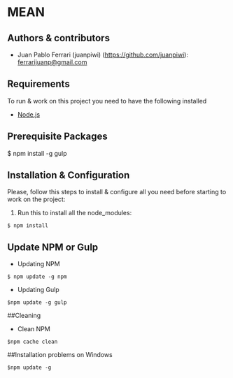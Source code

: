 # MEAN

## Authors & contributors
- Juan Pablo Ferrari (juanpiwi) (https://github.com/juanpiwi): <ferrarijuanp@gmail.com>

## Requirements
To run & work on this project you need to have the following installed
- [Node.js](http://nodejs.org/)

## Prerequisite Packages

$ npm install -g gulp

## Installation & Configuration
Please, follow this steps to install & configure all you need before starting to work on the project:

1. Run this to install all the node_modules:
```
$ npm install
```

## Update NPM or Gulp

- Updating NPM
```
$ npm update -g npm
```

- Updating Gulp
```
$npm update -g gulp
```

##Cleaning

- Clean NPM
```
$npm cache clean
```

##Installation problems on Windows
```
$npm update -g
```
